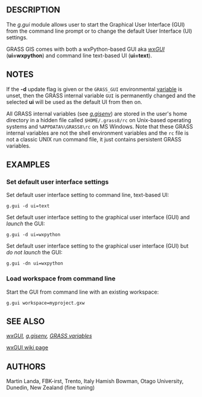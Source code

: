 ## DESCRIPTION

The *g.gui* module allows user to start the Graphical User Interface
(GUI) from the command line prompt or to change the default User
Interface (UI) settings.

GRASS GIS comes with both a wxPython-based GUI aka *[wxGUI](wxGUI.md)*
(**ui=wxpython**) and command line text-based UI (**ui=text**).

## NOTES

If the **-d** update flag is given or the `GRASS_GUI` environmental
[variable](variables.md) is unset, then the GRASS internal variable
`GUI` is permanently changed and the selected **ui** will be used as the
default UI from then on.

All GRASS internal variables (see *[g.gisenv](g.gisenv.md)*) are stored
in the user's home directory in a hidden file called `$HOME/.grass8/rc`
on Unix-based operating systems and `%APPDATA%\GRASS8\rc` on MS Windows.
Note that these GRASS internal variables are not the shell environment
variables and the `rc` file is not a classic UNIX run command file, it
just contains persistent GRASS variables.

## EXAMPLES

### Set default user interface settings

Set default user interface setting to command line, text-based UI:

```shell
g.gui -d ui=text
```

Set default user interface setting to the graphical user interface (GUI)
and *launch* the GUI:

```shell
g.gui -d ui=wxpython
```

Set default user interface setting to the graphical user interface (GUI)
but *do not launch* the GUI:

```shell
g.gui -dn ui=wxpython
```

### Load workspace from command line

Start the GUI from command line with an existing workspace:

```shell
g.gui workspace=myproject.gxw
```

## SEE ALSO

*[wxGUI](wxGUI.md), [g.gisenv](g.gisenv.md), [GRASS
variables](variables.md)*

[wxGUI wiki
page](https://grasswiki.osgeo.org/wiki/WxPython-based_GUI_for_GRASS)

## AUTHORS

Martin Landa, FBK-irst, Trento, Italy
Hamish Bowman, Otago University, Dunedin, New Zealand (fine tuning)
